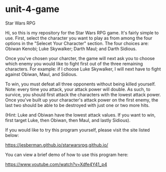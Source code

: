 # unit-4-game
Star Wars RPG


Hi, so this is my repository for the Star Wars RPG game.  It's fairly simple to use.  First, select the character you want to play as from among the four options in the "Selecet Your Character" section.  The four choices are: Obiwan Kenobi; Luke Skywalker; Darth Maul; and Darth Sidious.

Once you've chosen your charcter, the game will next ask you to choose which enemy you would like to fight first out of the three remaining characters.  For example: if I choose Luke Skywalker, I will next have to fight against Obiwan, Maul, and Sidious.  

To win, you must defeat all three opponents without being killed yourself.  Note: every time you attack, your attack power will double.  As such, to survice, you should first attack the characters with the lowest attack power.  Once you've built up your character's attack power on the first enemy, the last two should be able to be destroyed with just one or two more hits.

(Hint: Luke and Obiwan have the lowest attack values.  If you want to win, first target Luke, then Obiwan, then Maul, and lastly Sidious).

If you would like to try this program yourself, please visit the site listed below:

https://jesberman.github.io/starwarsrpg.github.io/


You can view a brief demo of how to use this program here:

https://www.youtube.com/watch?v=Xdfe4Y41_p4